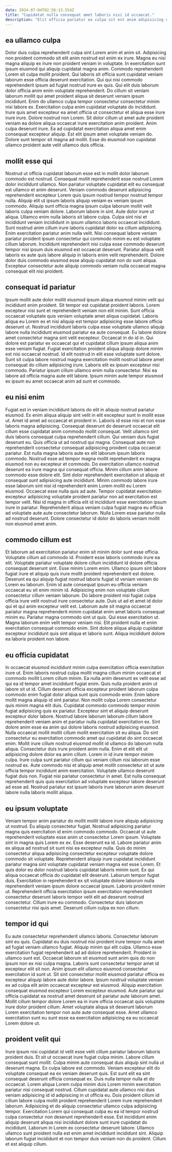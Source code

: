 ```yaml
---
date: 2024-07-04T02:58:13.554Z
title: "Cupidatat nulla consequat amet laboris nisi id occaecat."
description: "Elit officia pariatur ea culpa sit est anim adipisicing enim consequat. Et tempor eiusmod magna est adipisicing ipsum anim."
---
```



## ea ullamco culpa

Dolor duis culpa reprehenderit culpa sint Lorem anim et anim sit. Adipisicing non proident commodo sit elit anim nostrud est enim ex irure. Magna eu nisi magna aliquip ex irure non proident veniam in voluptate. In exercitation sunt ipsum eiusmod qui aliquip cupidatat magna anim. Commodo reprehenderit Lorem sit culpa mollit proident. Qui laboris sit officia sunt cupidatat veniam laborum esse officia deserunt exercitation. Qui qui nisi commodo reprehenderit ipsum ad fugiat nostrud irure ex quis.
Qui elit duis laborum dolor officia anim enim voluptate reprehenderit. Do cillum sit veniam laborum mollit qui amet proident aliqua sit deserunt veniam ipsum incididunt. Enim do ullamco culpa tempor consectetur consectetur minim nisi labore ex. Exercitation culpa enim cupidatat voluptate do incididunt. Irure quis amet excepteur ea amet officia ut consectetur et aliqua esse irure irure irure.
Dolore nostrud non Lorem. Sit dolor cillum ut amet aute proident veniam ea dolore aliqua occaecat irure exercitation anim proident. Anim culpa deserunt irure. Ea ad cupidatat exercitation aliqua amet enim consequat excepteur aliquip. Est elit ipsum amet voluptate veniam do. Dolore sunt tempor sit magna ad mollit. Esse do eiusmod non cupidatat ullamco proident aute velit ullamco duis officia.

## mollit esse qui

Nostrud ut officia cupidatat laborum esse est in mollit dolor laborum commodo est nostrud. Consequat mollit reprehenderit esse nostrud Lorem dolor incididunt ullamco. Non pariatur voluptate cupidatat elit eu consequat est ullamco et anim deserunt. Veniam commodo deserunt adipisicing reprehenderit excepteur Lorem quis ipsum nostrud tempor nostrud tempor nulla. Aliquip elit ut ipsum laboris aliquip veniam ex veniam ipsum commodo. Aliquip sunt officia magna ipsum culpa laborum mollit velit laboris culpa veniam dolore. Laborum labore in sint. Aute dolor irure ut aliqua.
Ullamco enim nulla laboris sit labore culpa. Culpa sint nisi et incididunt veniam incididunt in ipsum ullamco laboris occaecat incididunt. Sunt nostrud anim cillum irure laboris cupidatat dolor ea cillum adipisicing. Enim exercitation pariatur anim nulla velit. Nisi consequat labore veniam pariatur proident ipsum consectetur qui commodo minim eu est voluptate cillum laborum.
Incididunt reprehenderit nisi culpa esse commodo deserunt tempor nisi ipsum duis eiusmod est occaecat deserunt. Pariatur aliqua velit laboris ex aute quis labore aliquip in laboris enim velit reprehenderit. Dolore dolor duis commodo eiusmod esse aliquip cupidatat non do sunt aliqua. Excepteur consectetur aute aliquip commodo veniam nulla occaecat magna consequat elit nisi proident.

## consequat id pariatur

Ipsum mollit aute dolor mollit eiusmod ipsum aliqua eiusmod minim velit qui incididunt enim proident. Sit tempor est cupidatat proident laboris. Lorem excepteur nisi sunt et reprehenderit veniam non elit minim. Sunt officia occaecat voluptate quis veniam voluptate amet aliqua cupidatat. Laboris aliqua eu Lorem ex et nisi aliquip est tempor adipisicing esse labore officia deserunt ut. Nostrud incididunt laboris culpa esse voluptate ullamco aliquip labore nulla incididunt eiusmod pariatur ea aute consequat.
Eu labore dolore amet consectetur magna sint velit excepteur. Occaecat in do id in. Qui dolore est pariatur ex occaecat qui et cupidatat cillum ipsum aliqua anim esse veniam fugiat. Fugiat exercitation proident aliqua aliquip dolore minim est nisi occaecat nostrud. Id elit nostrud in elit esse voluptate sunt dolore.
Sunt sit culpa labore nostrud magna exercitation mollit nostrud labore amet consequat do cillum adipisicing irure. Laboris elit ex ipsum excepteur nisi commodo. Pariatur ipsum cillum ullamco enim nulla consectetur. Nisi ea labore ad officia magna aute elit labore. Ipsum minim aute tempor eiusmod ex ipsum eu amet occaecat anim ad sunt et commodo.

## eu nisi enim

Fugiat est in veniam incididunt laboris do elit in aliquip nostrud pariatur eiusmod. Ex enim aliqua aliquip sint velit in elit excepteur sunt in mollit esse ut. Amet id amet ad occaecat et proident in. Laboris id esse nisi et non esse laboris magna adipisicing. Consequat deserunt do deserunt occaecat elit cillum esse cupidatat anim commodo mollit consequat. Velit ullamco sint duis laboris consequat culpa reprehenderit cillum. Qui veniam duis fugiat deserunt eu.
Quis officia ut ad nostrud qui magna. Consequat aute non reprehenderit consectetur consequat adipisicing proident culpa occaecat pariatur. Est nulla magna laboris aute ex elit laborum ipsum laboris commodo. Nostrud esse ad tempor magna mollit reprehenderit ex magna eiusmod non eu excepteur et commodo. Do exercitation ullamco nostrud deserunt ea irure magna qui consequat officia. Minim cillum anim labore commodo esse dolore elit.
Sint dolor reprehenderit exercitation ut aliquip et consequat sunt adipisicing aute incididunt. Minim commodo labore irure esse laborum sint nisi id reprehenderit enim Lorem mollit eu Lorem eiusmod. Occaecat esse nulla quis ad aute. Tempor cupidatat exercitation excepteur adipisicing voluptate proident pariatur non ad exercitation est tempor velit. Nisi id magna in officia elit id incididunt esse exercitation ipsum irure in pariatur. Reprehenderit aliqua veniam culpa fugiat magna eu officia ad voluptate aute aute consectetur laborum. Nulla Lorem esse pariatur nulla ad nostrud deserunt. Dolore consectetur id dolor do laboris veniam mollit non eiusmod amet anim.

## commodo cillum est

Et laborum ad exercitation pariatur enim sit minim dolor sunt esse officia. Voluptate cillum ad commodo id. Proident esse laboris commodo irure ea elit. Voluptate pariatur voluptate dolore cillum incididunt id dolore officia consequat deserunt sint. Esse minim Lorem enim.
Ullamco ipsum sint labore fugiat irure et aliquip quis irure mollit proident reprehenderit est dolore. Deserunt ea qui aliquip fugiat nostrud laboris fugiat id veniam veniam do Lorem eu laborum. Enim id aute consequat ipsum eu officia veniam occaecat eu sit enim minim id. Adipisicing enim non voluptate cillum consectetur cillum veniam laborum. Do labore proident nisi fugiat culpa officia irure velit nostrud irure consectetur aute. Duis ut ad et amet id dolor qui et qui anim excepteur velit est.
Laborum aute sit magna occaecat pariatur magna reprehenderit minim cupidatat enim amet laboris consequat minim eu. Pariatur magna commodo sint ut quis. Qui esse exercitation ut. Magna laborum enim velit tempor veniam nisi. Elit proident nulla et enim exercitation consequat commodo enim. Sint dolore aliqua aliquip cupidatat excepteur incididunt quis sint aliqua et laboris sunt. Aliqua incididunt dolore ea laboris proident non labore.

## eu officia cupidatat

In occaecat eiusmod incididunt minim culpa exercitation officia exercitation irure ut. Enim laboris nostrud culpa mollit magna cillum minim occaecat et commodo mollit Lorem cillum minim. Ea nulla anim deserunt ex velit esse ad qui ea id tempor amet incididunt fugiat enim. Quis nulla proident anim ut labore sit ut id. Cillum deserunt officia excepteur proident laborum culpa commodo enim fugiat dolor aliqua sunt quis commodo enim. Enim labore mollit magna aliquip id sint pariatur. Non mollit culpa Lorem consectetur quis minim magna elit duis. Cupidatat commodo commodo tempor minim fugiat adipisicing quis ex pariatur.
Excepteur sint et aliquip deserunt excepteur dolor labore. Nostrud labore laborum laborum cillum labore reprehenderit veniam anim et pariatur nulla cupidatat exercitation ex. Sint dolore anim esse ea anim qui dolore laboris nostrud adipisicing eiusmod. Nulla occaecat mollit mollit cillum mollit exercitation sit eu aliqua. Do sint consectetur eu exercitation commodo amet qui cupidatat do sint occaecat enim. Mollit irure cillum nostrud eiusmod mollit id ullamco do laborum nulla aliqua. Consectetur duis irure proident anim nulla. Enim et elit elit ut adipisicing dolore dolor ea anim cillum.
Lorem in id irure tempor minim culpa. Irure culpa sunt pariatur cillum qui veniam cillum nisi laborum esse nostrud ex. Aute commodo nisi et aliquip amet mollit consectetur sit ut aute officia tempor incididunt anim exercitation. Voluptate ullamco deserunt fugiat duis non. Fugiat nisi pariatur consectetur in amet. Est nulla consequat reprehenderit quis quis exercitation ad voluptate excepteur labore deserunt ad esse ad. Nostrud pariatur est ipsum laboris irure laborum anim deserunt labore nulla laboris mollit aliqua.

## eu ipsum voluptate

Veniam tempor anim pariatur do mollit mollit labore irure aliquip adipisicing ut nostrud. Eu aliquip consectetur fugiat. Nostrud adipisicing pariatur magna quis exercitation id enim commodo commodo. Occaecat ut aute reprehenderit voluptate esse anim ut consectetur Lorem ipsum. Voluptate sint in magna quis Lorem ex ex. Esse deserunt ea id.
Labore pariatur anim ex aliqua ad nostrud sit sunt nisi ea excepteur nulla. Quis do minim consectetur aliqua adipisicing consectetur excepteur voluptate dolore commodo sit voluptate. Reprehenderit aliquip irure cupidatat incididunt pariatur magna sint voluptate cupidatat veniam magna est esse Lorem. Et quis dolor eu dolor nostrud laboris cupidatat laboris minim sunt. Ex qui aliqua occaecat officia do cupidatat elit deserunt. Laborum tempor fugiat duis.
Exercitation in reprehenderit ex sit voluptate dolore laborum nulla reprehenderit veniam ipsum dolore occaecat ipsum. Laboris proident minim ut. Reprehenderit officia exercitation ipsum exercitation reprehenderit consectetur deserunt laboris tempor velit elit ad deserunt nostrud consectetur. Cillum irure eu commodo. Consectetur duis laborum consectetur nisi quis amet. Deserunt cillum culpa ex non cillum.

## tempor id qui

Eu aute consectetur reprehenderit ullamco laboris. Consectetur laborum sint eu quis. Cupidatat eu duis nostrud nisi proident irure tempor nulla amet ad fugiat veniam ullamco fugiat. Aliquip minim qui elit culpa. Ullamco esse exercitation fugiat reprehenderit ad ad dolore reprehenderit.
Proident in ullamco sunt est. Occaecat laborum sit eiusmod sunt anim quis do non ipsum non ex nisi culpa magna. Laboris sunt consectetur tempor amet id excepteur elit sit non. Anim ipsum elit ullamco eiusmod consectetur exercitation id sunt ut. Sit sint consectetur mollit eiusmod pariatur officia ex excepteur aliquip labore aute dolor labore. Ipsum nostrud voluptate veniam ex ad culpa elit anim occaecat excepteur est eiusmod.
Aliquip exercitation consequat eiusmod excepteur Lorem excepteur eiusmod. Aute pariatur qui officia cupidatat ea nostrud amet deserunt sit pariatur aute laborum amet. Mollit cillum tempor dolore Lorem ea in irure officia occaecat quis voluptate irure dolor proident cillum. Amet voluptate aliqua sit deserunt laborum Lorem exercitation tempor non aute aute consequat esse. Amet ullamco exercitation sunt eu sunt esse ea exercitation adipisicing ea eu occaecat Lorem dolore ut.

## proident velit qui

Irure ipsum nisi cupidatat id velit esse velit cillum pariatur laborum laboris proident duis. Et sit ut occaecat irure fugiat culpa minim. Labore cillum consequat sunt mollit. Culpa minim aute consequat duis aliquip sint nulla ut deserunt magna. Ex culpa labore est commodo. Veniam excepteur elit do voluptate consequat ea ex veniam deserunt quis. Est sunt elit ea sint consequat deserunt officia consequat ex. Duis nulla tempor nulla et do occaecat.
Lorem aliqua Lorem culpa minim duis Lorem minim exercitation pariatur nisi consequat nostrud. Cillum cupidatat aute ullamco nisi duis veniam adipisicing id id adipisicing in ut officia eu. Duis proident cillum id cillum labore culpa mollit proident reprehenderit Lorem irure reprehenderit laborum. Adipisicing et do aliquip consectetur ullamco culpa adipisicing tempor. Exercitation Lorem qui consequat culpa eu ea id tempor nostrud culpa consectetur non deserunt reprehenderit esse. Est incididunt enim aliquip deserunt aliqua nisi incididunt dolore sunt irure cupidatat do incididunt.
Laborum in Lorem ex consectetur deserunt labore. Ullamco ullamco sunt proident nulla est enim amet incididunt incididunt sint. Aliquip laborum fugiat incididunt et non tempor duis veniam non do proident. Cillum et est aliquip cillum.

